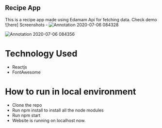 ## Recipe App
This is a recipe app made using Edamam Api for fetching data. Check demo ![here]
Screenshots -
![Annotation 2020-07-06 084328](https://user-images.githubusercontent.com/60403638/86552294-30d3a400-bf65-11ea-8081-26b1d0e6e32d.jpg)


![Annotation 2020-07-06 084356](https://user-images.githubusercontent.com/60403638/86552332-4f399f80-bf65-11ea-83d5-7dc2b19b1ba1.jpg)

# Technology Used
* Reactjs
* FontAwesome

# How to run in local environment
* Clone the repo
* Run npm install to install all the node modules
* Run npm start
* Website is running on localhost now.
